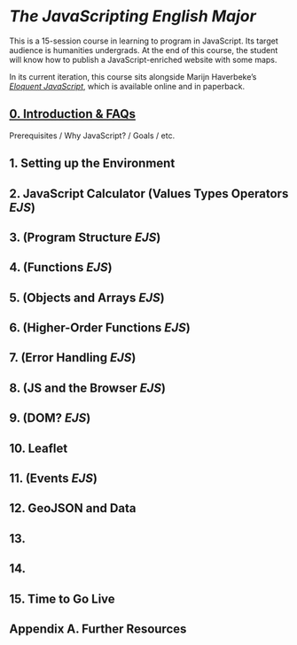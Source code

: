 # *The JavaScripting English Major*

This is a 15-session course in learning to program in JavaScript. Its target
audience is humanities undergrads. At the end of this course, the student will
know how to publish a JavaScript-enriched website with some maps.

In its current iteration, this course sits alongside Marijn Haverbeke’s
[*Eloquent JavaScript*](http://eloquentjavascript.net/), which is available
online and in paperback.

## [0. Introduction & FAQs](/0-introduction/)

Prerequisites / Why JavaScript? / Goals / etc.

## 1. Setting up the Environment

## 2. JavaScript Calculator (Values Types Operators *EJS*)

## 3. (Program Structure *EJS*)

## 4. (Functions *EJS*)

## 5. (Objects and Arrays *EJS*)

## 6. (Higher-Order Functions *EJS*)

## 7. (Error Handling *EJS*)

## 8. (JS and the Browser *EJS*)

## 9. (DOM? *EJS*)

## 10. Leaflet

## 11. (Events *EJS*)

## 12. GeoJSON and Data

## 13.

## 14.

## 15. Time to Go Live

## Appendix A. Further Resources
